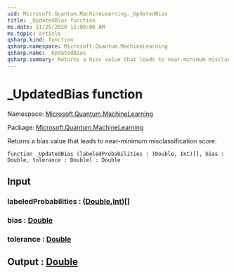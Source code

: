 ```yaml
---
uid: Microsoft.Quantum.MachineLearning._UpdatedBias
title: _UpdatedBias function
ms.date: 11/25/2020 12:00:00 AM
ms.topic: article
qsharp.kind: function
qsharp.namespace: Microsoft.Quantum.MachineLearning
qsharp.name: _UpdatedBias
qsharp.summary: Returns a bias value that leads to near-minimum misclassification score.
---
```


# _UpdatedBias function

Namespace: [Microsoft.Quantum.MachineLearning](xref:Microsoft.Quantum.MachineLearning)

Package: [Microsoft.Quantum.MachineLearning](https://nuget.org/packages/Microsoft.Quantum.MachineLearning)


Returns a bias value that leads to near-minimum misclassification score.

```qsharp
function _UpdatedBias (labeledProbabilities : (Double, Int)[], bias : Double, tolerance : Double) : Double
```


## Input

### labeledProbabilities : ([Double](xref:microsoft.quantum.user-guide.language.types),[Int](xref:microsoft.quantum.user-guide.language.types))[]




### bias : [Double](xref:microsoft.quantum.user-guide.language.types)




### tolerance : [Double](xref:microsoft.quantum.user-guide.language.types)





## Output : [Double](xref:microsoft.quantum.user-guide.language.types)

